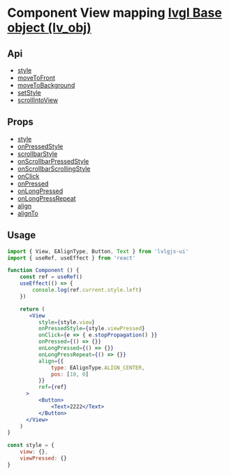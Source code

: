 # Component View mapping [lvgl Base object (lv_obj)](https://docs.lvgl.io/master/widgets/obj.html)

## Api
- [style](../api/style.md)
- [moveToFront](../api/moveToFront.md)
- [moveToBackground](../api/moveToBackground.md)
- [setStyle](../api/setStyle.md)
- [scrollIntoView](../api/scrollIntoView.md)

## Props
- [style](../props/style.md)
- [onPressedStyle](../props/onPressedStyle.md)
- [scrollbarStyle](../props/scrollbarStyle.md)
- [onScrollbarPressedStyle](../props/onScrollbarPressedStyle.md)
- [onScrollbarScrollingStyle](../props/onScrollbarScrollingStyle.md)
- [onClick](../props/onClick.md)
- [onPressed](../props/onPressed.md)
- [onLongPressed](../props/onLongPressed.md)
- [onLongPressRepeat](../props/onLongPressRepeat.md)
- [align](../props/align.md)
- [alignTo](../props/alignTo.md)

## Usage
```jsx
import { View, EAlignType, Button, Text } from 'lvlgjs-ui'
import { useRef, useEffect } from 'react'

function Component () {
    const ref = useRef()
    useEffect(() => {
        console.log(ref.current.style.left)
    })

    return (
       <View
          style={style.view}
          onPressedStyle={style.viewPressed}
          onClick={e => { e.stopPropagation() }}
          onPressed={() => {}}
          onLongPressed={() => {}}
          onLongPressRepeat={() => {}}
          align={{
              type: EAlignType.ALIGN_CENTER,
              pos: [10, 0]
          }}
          ref={ref}
      >
          <Button>
              <Text>2222</Text>
          </Button>
      </View>
    )
}

const style = {
    view: {},
    viewPressed: {}
}
```

